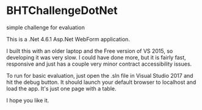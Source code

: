 # BHTChallengeDotNet
simple challenge for evaluation

This is a .Net 4.6.1 Asp.Net WebForm application.

I built this with an older laptop and the Free version of VS 2015, so developing it was very slow. I could have done more, but it is fairly fast, responsive and just has a couple very minor contract accessibility issues.

To run for basic evaluation, just open the .sln file in Visual Studio 2017 and hit the debug button. It should launch your default browser to localhost and load the app. It's just one page with a table.

I hope you like it.
